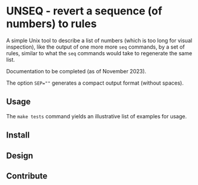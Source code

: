 # UNSEQ - revert a sequence (of numbers) to rules

A simple Unix tool to describe a list of numbers (which is too long for visual inspection), like the output of one more more `seq` commands, by a set of rules, similar to what the `seq` commands would take to regenerate the same list.

Documentation to be completed (as of November 2023).

The option `SEP=""` generates a compact output format (without spaces).

## Usage

The `make tests` command yields an illustrative list of examples for usage.

## Install

## Design

## Contribute
